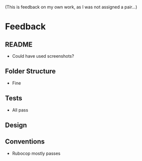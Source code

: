 (This is feedback on my own work, as I was not assigned a pair...)

# Feedback

## README

* Could have used screenshots?

## Folder Structure

* Fine

## Tests

* All pass

## Design

## Conventions

* Rubocop mostly passes
